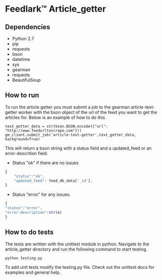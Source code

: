 Feedlark:tm: Article_getter
================

Dependencies
------------

- Python 2.7
- pip
- requests
- bson
- datetime
- sys
- gearman
- requests
- BeautifulSoup

How to run
------------
To run the article getter you must submit a job to the gearman article-text-getter worker with the bson object of the url of the feed you want to get the articles for.
Below is an example of how to do this.

```
text_getter_data = str(bson.BSON.encode({"url": "http://www.feedurltoscrape.com"}))
gm_client.submit_job('article-text-getter',text_getter_data, background=True)
```

This will return a bson string with a status field and a updated_feed or an error-descrition field.
* Status "ok" if there are no issues
```js
{
    "status":"ok",
    "updated_feed": feed_db_data['_id'],
}
```

* Status "error" for any issues.
```js
{
"status":"error",
"error-description":str(e)
}
```


How to do tests
------------

The tests are written with the unittest module in python. Navigate to the article_getter directory and run the following command to start testing.

	python testing.py

To add unit tests modify the testing.py file.
Check out the unittest docs for examples and general help.
